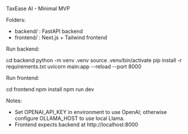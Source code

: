 TaxEase AI - Minimal MVP

Folders:
- backend/ : FastAPI backend
- frontend/ : Next.js + Tailwind frontend

Run backend:

cd backend
python -m venv .venv
source .venv/bin/activate
pip install -r requirements.txt
uvicorn main:app --reload --port 8000

Run frontend:

cd frontend
npm install
npm run dev

Notes:
- Set OPENAI_API_KEY in environment to use OpenAI; otherwise configure OLLAMA_HOST to use local Llama.
- Frontend expects backend at http://localhost:8000
